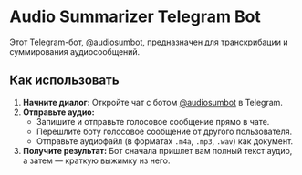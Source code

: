 # Audio Summarizer Telegram Bot

Этот Telegram-бот, [@audiosumbot](https://t.me/audiosumbot), предназначен для транскрибации и суммирования аудиосообщений.

## Как использовать

1.  **Начните диалог:** Откройте чат с ботом [@audiosumbot](https://t.me/audiosumbot) в Telegram.
2.  **Отправьте аудио:**
    *   Запишите и отправьте голосовое сообщение прямо в чате.
    *   Перешлите боту голосовое сообщение от другого пользователя.
    *   Отправьте аудиофайл (в форматах `.m4a`, `.mp3`, `.wav`) как документ.
3.  **Получите результат:** Бот сначала пришлет вам полный текст аудио, а затем — краткую выжимку из него.
